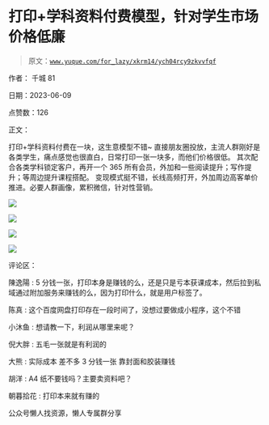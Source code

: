 # 打印+学科资料付费模型，针对学生市场价格低廉

> 原文：[`www.yuque.com/for_lazy/xkrm14/ych04rcy9zkvvfqf`](https://www.yuque.com/for_lazy/xkrm14/ych04rcy9zkvvfqf)



作者： 千城 81



日期：2023-06-09



点赞数：126



正文：



打印+学科资料付费在一块，这生意模型不错~ 直接朋友圈投放，主流人群刚好是各类学生，痛点感觉也很直白，日常打印一张一块多，而他们价格很低。 其次配合各类学科锁定客户，再开一个 365 所有会员，外加和一些阅读提升；写作提升；等周边提升课程搭配。 变现模式挺不错，长线高频打开，外加周边高客单价推进。必要人群画像，累积微信，针对性营销。



![](img/f04e75cc1a12c232e80e413bb39ad8e6.png)



![](img/616690264c6a0862d5b910864847054f.png)



![](img/5d847e14620d0688448c4cf5c6e0f53a.png)



![](img/80a34713f7cab089d1ed96fd39c8382e.png)



评论区：



陳逸陽 : 5 分钱一张，打印本身是赚钱的么，还是只是亏本获课成本，然后拉到私域通过附加服务来赚钱的么，因为打印什么，就是用户标签了。



陈真 : 这个百度网盘打印存在一段时间了，没想过要做成小程序，这个不错



小沐鱼 : 想请教一下，利润从哪里来呢？



倪大胖 : 五毛一张就是有利润的



大熊 : 实际成本 差不多 3 分钱一张 靠封面和胶装赚钱



胡洋 : A4 纸不要钱吗？主要卖资料吧？



朝暮拾花 : 打印本来就有赚的



公众号懒人找资源，懒人专属群分享

